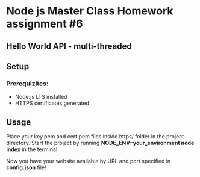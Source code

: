# Node js Master Class Homework assignment #6
## Hello World API - multi-threaded

## Setup

### Prerequizites:
- Node.js LTS installed
- HTTPS certificates generated

## Usage

Place your key.pem and cert.pem files inside https/ folder in the project directory.
Start the project by running **NODE_ENV=your_environment node index** in the terminal.

Now you have your website available by URL and port specified in **config.json** file!
